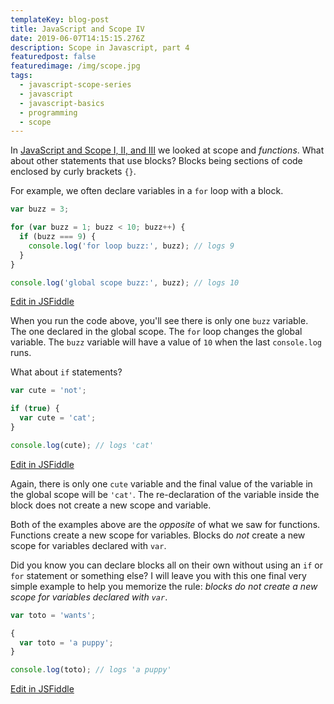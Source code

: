 ```yaml
---
templateKey: blog-post
title: JavaScript and Scope IV
date: 2019-06-07T14:15:15.276Z
description: Scope in Javascript, part 4
featuredpost: false
featuredimage: /img/scope.jpg
tags:
  - javascript-scope-series
  - javascript
  - javascript-basics
  - programming
  - scope
---
```

In [JavaScript and Scope I, II, and III](/tags/javascript-scope-series/) we looked at scope and *functions*. What about other statements that use blocks? Blocks being sections of code enclosed by curly brackets `{}`.

For example, we often declare variables in a `for` loop with a block.

```js
var buzz = 3;

for (var buzz = 1; buzz < 10; buzz++) {
  if (buzz === 9) { 
    console.log('for loop buzz:', buzz); // logs 9
  }
}

console.log('global scope buzz:', buzz); // logs 10
```
<div class="jsfiddle-link">
  <a href="https://jsfiddle.net/tchaffee/5m4wk8hu/" target="_blank">Edit in JSFiddle</a>
</div>

When you run the code above, you'll see there is only one `buzz` variable. The one declared in the global scope. The `for` loop changes the global variable. The `buzz` variable will have a value of `10` when the last `console.log` runs.

What about `if` statements?

```js
var cute = 'not';

if (true) {
  var cute = 'cat';
}

console.log(cute); // logs 'cat'
```
<div class="jsfiddle-link">
  <a href="https://jsfiddle.net/tchaffee/Lutdkqsx/" target="_blank">Edit in JSFiddle</a>
</div>

Again, there is only one `cute` variable and the final value of the variable in the global scope will be `'cat'`. The re-declaration of the variable inside the block does not create a new scope and variable.

Both of the examples above are the *opposite* of what we saw for functions. Functions create a new scope for variables. Blocks do *not* create a new scope for variables declared with `var`.

Did you know you can declare blocks all on their own without using an `if` or `for` statement or something else? I will leave you with this one final very simple example to help you memorize the rule: *blocks do not create a new scope for variables declared with `var`*.

```js
var toto = 'wants';

{
  var toto = 'a puppy';
}

console.log(toto); // logs 'a puppy'
```
<div class="jsfiddle-link">
  <a href="https://jsfiddle.net/tchaffee/17st5cmk/" target="_blank">Edit in JSFiddle</a>
</div>